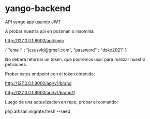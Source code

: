 # yango-backend
API yango app usando JWT 

A probar nuestra api en postman o insomnia. 

http://127.0.0.1:8000/api/login

{
    "email" : "jesusvld@gmail.com",
    "password" : "doko2021"
}

No deberá retornar un token, que podremos usar para realizar nuestra peticiones.

Probar estos endpoint con el token obtenido:

http://127.0.0.1:8000/api/v1/brand

http://127.0.0.1:8000/api/v1/brand/1

Luego de una actualizacion en repo, probar el comando:

php artisan migrate:fresh --seed